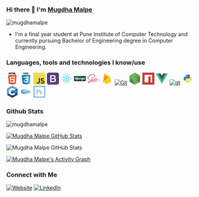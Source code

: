 

<!--
**mugdhamalpe/mugdhamalpe** is a ✨ _special_ ✨ repository because its `README.md` (this file) appears on your GitHub profile.

Here are some ideas to get you started:

- 🔭 I’m currently working on ...
- 🌱 I’m currently learning ...
- 👯 I’m looking to collaborate on ...
- 🤔 I’m looking for help with ...
- 💬 Ask me about ...
- 📫 How to reach me: ...
- 😄 Pronouns: ...
- ⚡ Fun fact: ...
-->


### Hi there 👋 I'm [Mugdha Malpe](https://mugdhamalpe.github.io/portfoliowebsite/)
> 

<img src="https://komarev.com/ghpvc/?username=mugdhamalpe" alt="mugdhamalpe" />

<div>
 <p>
  
- I'm a final year student at Pune Institute of Computer Technology and currently pursuing Bachelor of Engineering degree in Computer Engineering.

</p>
</div>

### Languages, tools and technologies I know/use

[<img src="https://raw.githubusercontent.com/github/explore/80688e429a7d4ef2fca1e82350fe8e3517d3494d/topics/html/html.png" alt="HTML5" width="32">](https://www.w3.org/html/)  [<img src="https://raw.githubusercontent.com/github/explore/80688e429a7d4ef2fca1e82350fe8e3517d3494d/topics/css/css.png" alt="CSS3" width="32">](https://www.w3.org/Style/CSS/Overview.en.html)    [<img src="https://raw.githubusercontent.com/github/explore/80688e429a7d4ef2fca1e82350fe8e3517d3494d/topics/javascript/javascript.png" alt="JS" width="32">](https://developer.mozilla.org/en-US/docs/Web/JavaScript)     [<img src="https://raw.githubusercontent.com/github/explore/80688e429a7d4ef2fca1e82350fe8e3517d3494d/topics/bootstrap/bootstrap.png" alt="Bootstrap" width="32">](https://getbootstrap.com/)    [<img src="https://raw.githubusercontent.com/github/explore/80688e429a7d4ef2fca1e82350fe8e3517d3494d/topics/react/react.png" alt="React" width="32">](https://reactjs.org/)   [<img src="https://raw.githubusercontent.com/devicons/devicon/master/icons/django/django-original.svg" alt="django" width="32">](https://www.djangoproject.com/)   [<img src="https://raw.githubusercontent.com/github/explore/80688e429a7d4ef2fca1e82350fe8e3517d3494d/topics/sass/sass.png" alt="sass" width="32">](https://sass-lang.com/documentation)    [<img src="https://raw.githubusercontent.com/github/explore/80688e429a7d4ef2fca1e82350fe8e3517d3494d/topics/firebase/firebase.png" alt="firebase" width="32">](https://firebase.google.com/)   [<img src="https://www.vectorlogo.zone/logos/git-scm/git-scm-icon.svg" alt="Git" width="32">](https://git-scm.com/)    [<img src="https://raw.githubusercontent.com/github/explore/80688e429a7d4ef2fca1e82350fe8e3517d3494d/topics/nodejs/nodejs.png" alt="nodejs" width="32">](https://nodejs.org/en/)   [<img src="https://raw.githubusercontent.com/github/explore/80688e429a7d4ef2fca1e82350fe8e3517d3494d/topics/npm/npm.png" alt="npm" width="32">](https://docs.npmjs.com/)   [<img src="https://raw.githubusercontent.com/github/explore/80688e429a7d4ef2fca1e82350fe8e3517d3494d/topics/vue/vue.png" alt="vue" width="32">](https://vuejs.org/)     [<img src="https://upload.wikimedia.org/wikipedia/commons/0/0b/Qt_logo_2016.svg" alt="qt" width="32">](https://www.qt.io/)    [<img src="https://raw.githubusercontent.com/github/explore/80688e429a7d4ef2fca1e82350fe8e3517d3494d/topics/python/python.png" alt="python" width="32">](https://www.python.org/)    [<img src="https://raw.githubusercontent.com/devicons/devicon/master/icons/cplusplus/cplusplus-original.svg" alt="cpp" width="32">](http://www.cplusplus.org/)    [<img src="https://raw.githubusercontent.com/github/explore/80688e429a7d4ef2fca1e82350fe8e3517d3494d/topics/opengl/opengl.png" alt="opengl" width="32">](https://www.opengl.org/)    [<img src="https://raw.githubusercontent.com/devicons/devicon/master/icons/photoshop/photoshop-line.svg" alt="photoshop" width="32">](https://www.adobe.com/in/products/photoshop.html)


### Github Stats

<img height = "180" width = "auto" src="https://github-readme-streak-stats.herokuapp.com/?user=mugdhamalpe" alt="mugdhamalpe" />

[![Mugdha Malpe GitHub Stats](https://github-readme-stats.vercel.app/api?username=mugdhamalpe&show_icons=true&count_private=true)](https://github.com/mugdhamalpe)


<img src="https://github-readme-stats.vercel.app/api/top-langs/?username=mugdhamalpe" alt="Mugdha Malpe GitHub Stats" data-canonical-src="https://github-readme-stats.vercel.app/api/top-langs/?username=mugdhamalpe" style="max-width: 100%;">

<a href="https://github.com/mugdhamalpe/"><img alt="Mugdha Malpe's Activity Graph" src="https://activity-graph.herokuapp.com/graph?username=mugdhamalpe&bg_color=0D1117&color=5BCDEC&line=5BCDEC&point=FFFFFF&hide_border=true" /></a>

<h3> Connect with Me </h3>

<p>
<a href="https://mugdhamalpe.github.io/mycreations/" target="_blank"><img alt="Website" src="https://img.shields.io/badge/Website-mycreations-yellow?style=flat&logo=google-chrome"></a>
<a href="https://www.linkedin.com/in/mugdha-malpe-421147213/" target="_blank"><img alt="LinkedIn" src="https://img.shields.io/badge/LinkedIn-@mugdhamalpe-blue?style=flat&logo=linkedin"></a>
<!-- <a href="https://www.instagram.com/_mugdhamalpe_/" target="_blank"><img alt="instagram" src="https://img.shields.io/badge/Instagram-pink?style=flat&logo=instagram"></a>
<a href="https://open.spotify.com/user/1uep5hk2uyewzcepbs8lm10b3?si=a069863c6fb64549"><img alt="spotify" src="https://img.shields.io/badge/Spotify-mugdhaaa-green?style=flat&logo=spotify"></a> -->
</p>
